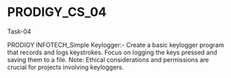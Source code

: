 # PRODIGY_CS_04
Task-04

PRODIGY INFOTECH_Simple Keylogger:-
Create a basic keylogger program that records and logs keystrokes. 
Focus on logging the keys pressed and saving them to a file.
Note: Ethical considerations and permissions are crucial for projects involving keyloggers.
